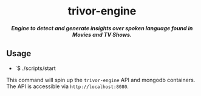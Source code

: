 <h1 align="center">trivor-engine</h1>

<h5 align="center">Engine to detect and generate insights over spoken language found in Movies and TV Shows.</h5>

## Usage

- `$ ./scripts/start

This command will spin up the `trivor-engine` API and mongodb containers. The API is accessible via `http://localhost:8080`.
